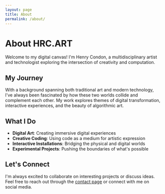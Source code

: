 ```yaml
---
layout: page
title: About
permalink: /about/
---
```


# About HRC.ART

Welcome to my digital canvas! I'm Henry Condon, a multidisciplinary artist and technologist exploring the intersection of creativity and computation.

## My Journey

With a background spanning both traditional art and modern technology, I've always been fascinated by how these two worlds collide and complement each other. My work explores themes of digital transformation, interactive experiences, and the beauty of algorithmic art.

## What I Do

- **Digital Art**: Creating immersive digital experiences
- **Creative Coding**: Using code as a medium for artistic expression
- **Interactive Installations**: Bridging the physical and digital worlds
- **Experimental Projects**: Pushing the boundaries of what's possible

## Let's Connect

I'm always excited to collaborate on interesting projects or discuss ideas. Feel free to reach out through the [contact page](/hrc.art/contact) or connect with me on social media.